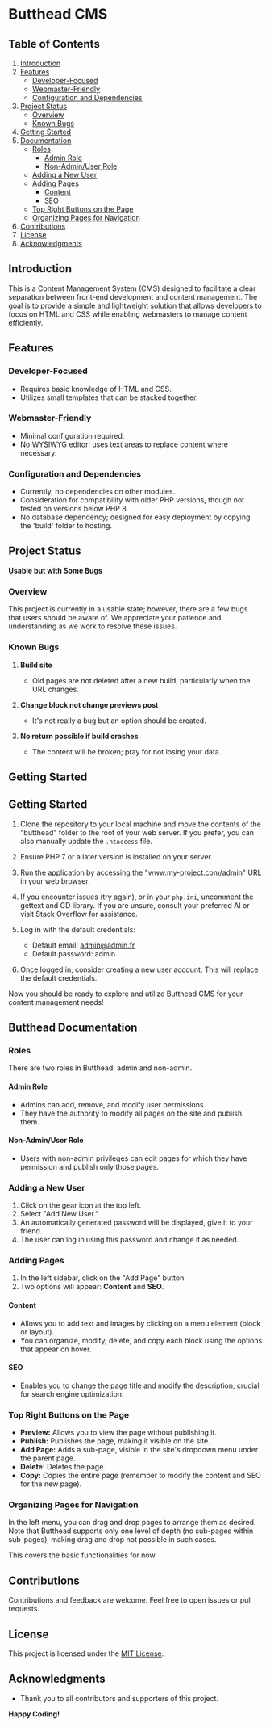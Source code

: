 # Butthead CMS

## Table of Contents
1. [Introduction](#introduction)
2. [Features](#features)
    - [Developer-Focused](#developer-focused)
    - [Webmaster-Friendly](#webmaster-friendly)
    - [Configuration and Dependencies](#configuration-and-dependencies)
3. [Project Status](#project-status)
    - [Overview](#overview)
    - [Known Bugs](#known-bugs)
4. [Getting Started](#getting-started)
5. [Documentation](#butthead-documentation)
    - [Roles](#roles)
        - [Admin Role](#admin-role)
        - [Non-Admin/User Role](#non-adminuser-role)
    - [Adding a New User](#adding-a-new-user)
    - [Adding Pages](#adding-pages)
        - [Content](#content)
        - [SEO](#seo)
    - [Top Right Buttons on the Page](#top-right-buttons-on-the-page)
    - [Organizing Pages for Navigation](#organizing-pages-for-navigation)
6. [Contributions](#contributions)
7. [License](#license)
8. [Acknowledgments](#acknowledgments)

## Introduction
This is a Content Management System (CMS) designed to facilitate a clear separation between front-end development and content management. The goal is to provide a simple and lightweight solution that allows developers to focus on HTML and CSS while enabling webmasters to manage content efficiently.

## Features

### Developer-Focused
- Requires basic knowledge of HTML and CSS.
- Utilizes small templates that can be stacked together.

### Webmaster-Friendly
- Minimal configuration required.
- No WYSIWYG editor; uses text areas to replace content where necessary.

### Configuration and Dependencies
- Currently, no dependencies on other modules.
- Consideration for compatibility with older PHP versions, though not tested on versions below PHP 8.
- No database dependency; designed for easy deployment by copying the 'build' folder to hosting.

## Project Status

**Usable but with Some Bugs**

### Overview

This project is currently in a usable state; however, there are a few bugs that users should be aware of. We appreciate your patience and understanding as we work to resolve these issues.

### Known Bugs

1. **Build site**
   - Old pages are not deleted after a new build, particularly when the URL changes.

2. **Change block not change previews post**
   - It's not really a bug but an option should be created.

3. **No return possible if build crashes**
   - The content will be broken; pray for not losing your data.

## Getting Started

## Getting Started

1. Clone the repository to your local machine and move the contents of the "butthead" folder to the root of your web server. If you prefer, you can also manually update the `.htaccess` file. 
   
2. Ensure PHP 7 or a later version is installed on your server.

3. Run the application by accessing the "www.my-project.com/admin" URL in your web browser.

4. If you encounter issues (try again), or in your `php.ini`, uncomment the gettext and GD library. If you are unsure, consult your preferred AI or visit Stack Overflow for assistance.

5. Log in with the default credentials:
   - Default email: admin@admin.fr
   - Default password: admin

6. Once logged in, consider creating a new user account. This will replace the default credentials.

Now you should be ready to explore and utilize Butthead CMS for your content management needs!

## Butthead Documentation

### Roles

There are two roles in Butthead: admin and non-admin.

#### Admin Role
- Admins can add, remove, and modify user permissions.
- They have the authority to modify all pages on the site and publish them.

#### Non-Admin/User Role
- Users with non-admin privileges can edit pages for which they have permission and publish only those pages.

### Adding a New User

1. Click on the gear icon at the top left.
2. Select "Add New User."
3. An automatically generated password will be displayed, give it to your friend.
4. The user can log in using this password and change it as needed.

### Adding Pages

1. In the left sidebar, click on the "Add Page" button.
2. Two options will appear: **Content** and **SEO**.

#### Content
- Allows you to add text and images by clicking on a menu element (block or layout).
- You can organize, modify, delete, and copy each block using the options that appear on hover.

#### SEO
- Enables you to change the page title and modify the description, crucial for search engine optimization.

### Top Right Buttons on the Page

- **Preview:** Allows you to view the page without publishing it.
- **Publish:** Publishes the page, making it visible on the site.
- **Add Page:** Adds a sub-page, visible in the site's dropdown menu under the parent page.
- **Delete:** Deletes the page.
- **Copy:** Copies the entire page (remember to modify the content and SEO for the new page).

### Organizing Pages for Navigation

In the left menu, you can drag and drop pages to arrange them as desired. Note that Butthead supports only one level of depth (no sub-pages within sub-pages), making drag and drop not possible in such cases.

This covers the basic functionalities for now.

## Contributions

Contributions and feedback are welcome. Feel free to open issues or pull requests.

## License

This project is licensed under the [MIT License](LICENSE).

## Acknowledgments

- Thank you to all contributors and supporters of this project.

**Happy Coding!**